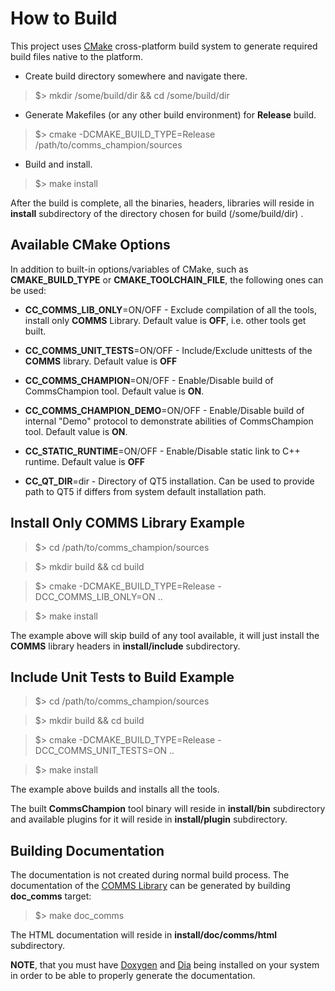 # How to Build

This project uses [CMake](https://cmake.org) cross-platform build system to
generate required build files native to the platform.

- Create build directory somewhere and navigate there.

>$> mkdir /some/build/dir && cd /some/build/dir

- Generate Makefiles (or any other build environment) for **Release** build.

>$> cmake -DCMAKE_BUILD_TYPE=Release /path/to/comms_champion/sources

- Build and install.

>$> make install

After the build is complete, all the binaries, headers, libraries will reside
in **install** subdirectory of the directory chosen for build (/some/build/dir) .

## Available CMake Options

In addition to built-in options/variables of CMake, such as **CMAKE_BUILD_TYPE** or
**CMAKE_TOOLCHAIN_FILE**, the following ones can be used:

- **CC_COMMS_LIB_ONLY**=ON/OFF - Exclude compilation of all the tools, install only
**COMMS** Library. Default value is **OFF**, i.e. other tools get built.

- **CC_COMMS_UNIT_TESTS**=ON/OFF - Include/Exclude unittests of the **COMMS** library.
Default value is **OFF**

- **CC_COMMS_CHAMPION**=ON/OFF - Enable/Disable build of CommsChampion tool. Default value
is **ON**.

- **CC_COMMS_CHAMPION_DEMO**=ON/OFF - Enable/Disable build of internal "Demo" protocol
to demonstrate abilities of CommsChampion tool. Default value is **ON**.

- **CC_STATIC_RUNTIME**=ON/OFF - Enable/Disable static link to C++ runtime. Default value is **OFF**

- **CC_QT_DIR**=dir - Directory of QT5 installation. Can be used to provide path to QT5 if
differs from system default installation path.

## Install Only **COMMS** Library Example

>$> cd /path/to/comms_champion/sources

>$> mkdir build && cd build

>$> cmake -DCMAKE_BUILD_TYPE=Release -DCC_COMMS_LIB_ONLY=ON ..

>$> make install 

The example above will skip build of any tool available, it will just install 
the **COMMS** library headers in **install/include** subdirectory.

## Include Unit Tests to Build Example

>$> cd /path/to/comms_champion/sources

>$> mkdir build && cd build

>$> cmake -DCMAKE_BUILD_TYPE=Release -DCC_COMMS_UNIT_TESTS=ON ..

>$> make install

The example above builds and installs all the tools. 

The built **CommsChampion** tool binary will reside in
**install/bin** subdirectory and available
plugins for it will reside in **install/plugin** subdirectory.

## Building Documentation
The documentation is not created during normal build process. The documentation of
the [COMMS Library](#comms-library) can be generated by building **doc_comms**
target:
 
>$> make doc_comms

The HTML documentation will reside in **install/doc/comms/html** subdirectory.

**NOTE**, that you must have 
[Doxygen](www.doxygen.org) 
and [Dia](https://wiki.gnome.org/Apps/Dia) 
being installed on your system in order to be able to properly generate the 
documentation.